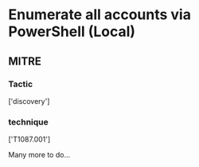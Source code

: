 # Enumerate all accounts via PowerShell (Local)

## MITRE

### Tactic
['discovery']

### technique
['T1087.001']

Many more to do...
